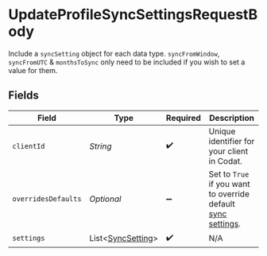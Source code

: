 # UpdateProfileSyncSettingsRequestBody

Include a `syncSetting` object for each data type.
`syncFromWindow`, `syncFromUTC` & `monthsToSync` only need to be included if you wish to set a value for them.


## Fields

| Field                                                                                                                       | Type                                                                                                                        | Required                                                                                                                    | Description                                                                                                                 |
| --------------------------------------------------------------------------------------------------------------------------- | --------------------------------------------------------------------------------------------------------------------------- | --------------------------------------------------------------------------------------------------------------------------- | --------------------------------------------------------------------------------------------------------------------------- |
| `clientId`                                                                                                                  | *String*                                                                                                                    | :heavy_check_mark:                                                                                                          | Unique identifier for your client in Codat.                                                                                 |
| `overridesDefaults`                                                                                                         | *Optional<Boolean>*                                                                                                         | :heavy_minus_sign:                                                                                                          | Set to `True` if you want to override default [sync settings](https://docs.codat.io/knowledge-base/advanced-sync-settings). |
| `settings`                                                                                                                  | List<[SyncSetting](../../models/shared/SyncSetting.md)>                                                                     | :heavy_check_mark:                                                                                                          | N/A                                                                                                                         |